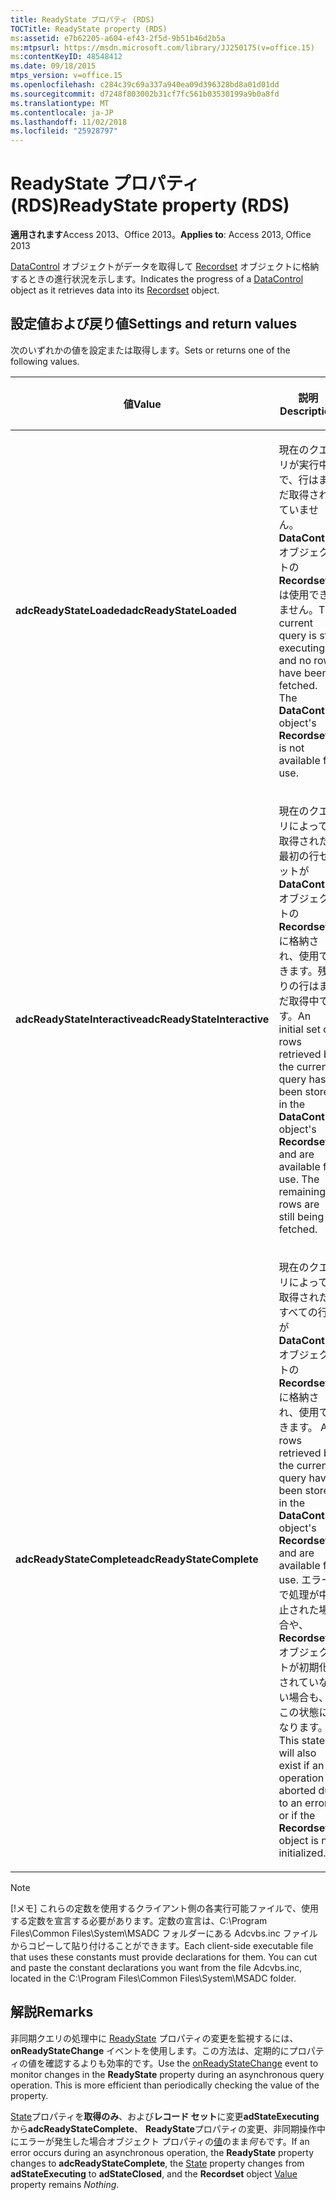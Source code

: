 ```yaml
---
title: ReadyState プロパティ (RDS)
TOCTitle: ReadyState property (RDS)
ms:assetid: e7b62205-a604-ef43-2f5d-9b51b46d2b5a
ms:mtpsurl: https://msdn.microsoft.com/library/JJ250175(v=office.15)
ms:contentKeyID: 48548412
ms.date: 09/18/2015
mtps_version: v=office.15
ms.openlocfilehash: c284c39c69a337a940ea09d396328bd8a01d01dd
ms.sourcegitcommit: d7248f803002b31cf7fc561b03530199a9b0a8fd
ms.translationtype: MT
ms.contentlocale: ja-JP
ms.lasthandoff: 11/02/2018
ms.locfileid: "25928797"
---
```

# <a name="readystate-property-rds"></a><span data-ttu-id="86697-102">ReadyState プロパティ (RDS)</span><span class="sxs-lookup"><span data-stu-id="86697-102">ReadyState property (RDS)</span></span>


<span data-ttu-id="86697-103">**適用されます**Access 2013、Office 2013。</span><span class="sxs-lookup"><span data-stu-id="86697-103">**Applies to**: Access 2013, Office 2013</span></span>

<span data-ttu-id="86697-104">[DataControl](datacontrol-object-rds.md) オブジェクトがデータを取得して [Recordset](recordset-object-ado.md) オブジェクトに格納するときの進行状況を示します。</span><span class="sxs-lookup"><span data-stu-id="86697-104">Indicates the progress of a [DataControl](datacontrol-object-rds.md) object as it retrieves data into its [Recordset](recordset-object-ado.md) object.</span></span>

## <a name="settings-and-return-values"></a><span data-ttu-id="86697-105">設定値および戻り値</span><span class="sxs-lookup"><span data-stu-id="86697-105">Settings and return values</span></span>

<span data-ttu-id="86697-106">次のいずれかの値を設定または取得します。</span><span class="sxs-lookup"><span data-stu-id="86697-106">Sets or returns one of the following values.</span></span>

<table>
<colgroup>
<col style="width: 50%" />
<col style="width: 50%" />
</colgroup>
<thead>
<tr class="header">
<th><p><span data-ttu-id="86697-107">値</span><span class="sxs-lookup"><span data-stu-id="86697-107">Value</span></span></p></th>
<th><p><span data-ttu-id="86697-108">説明</span><span class="sxs-lookup"><span data-stu-id="86697-108">Description</span></span></p></th>
</tr>
</thead>
<tbody>
<tr class="odd">
<td><p><span data-ttu-id="86697-109"><strong>adcReadyStateLoaded</strong></span><span class="sxs-lookup"><span data-stu-id="86697-109"><strong>adcReadyStateLoaded</strong></span></span></p></td>
<td><p><span data-ttu-id="86697-p101">現在のクエリが実行中で、行はまだ取得されていません。<strong>DataControl</strong> オブジェクトの <strong>Recordset</strong> は使用できません。</span><span class="sxs-lookup"><span data-stu-id="86697-p101">The current query is still executing and no rows have been fetched. The <strong>DataControl</strong> object's <strong>Recordset</strong> is not available for use.</span></span></p></td>
</tr>
<tr class="even">
<td><p><span data-ttu-id="86697-112"><strong>adcReadyStateInteractive</strong></span><span class="sxs-lookup"><span data-stu-id="86697-112"><strong>adcReadyStateInteractive</strong></span></span></p></td>
<td><p><span data-ttu-id="86697-p102">現在のクエリによって取得された最初の行セットが <strong>DataControl</strong> オブジェクトの <strong>Recordset</strong> に格納され、使用できます。残りの行はまだ取得中です。</span><span class="sxs-lookup"><span data-stu-id="86697-p102">An initial set of rows retrieved by the current query has been stored in the <strong>DataControl</strong> object's <strong>Recordset</strong> and are available for use. The remaining rows are still being fetched.</span></span></p></td>
</tr>
<tr class="odd">
<td><p><span data-ttu-id="86697-115"><strong>adcReadyStateComplete</strong></span><span class="sxs-lookup"><span data-stu-id="86697-115"><strong>adcReadyStateComplete</strong></span></span></p></td>
<td><p><span data-ttu-id="86697-116">現在のクエリによって取得されたすべての行が <strong>DataControl</strong> オブジェクトの <strong>Recordset</strong> に格納され、使用できます。
</span><span class="sxs-lookup"><span data-stu-id="86697-116">All rows retrieved by the current query have been stored in the <strong>DataControl</strong> object's <strong>Recordset</strong> and are available for use.</span></span> <span data-ttu-id="86697-117">エラーで処理が中止された場合や、<strong>Recordset</strong> オブジェクトが初期化されていない場合も、この状態になります。</span><span class="sxs-lookup"><span data-stu-id="86697-117">This state will also exist if an operation aborted due to an error, or if the <strong>Recordset</strong> object is not initialized.</span></span></p></td>
</tr>
</tbody>
</table>



> [!NOTE]
> <P><span data-ttu-id="86697-p104">[!メモ] これらの定数を使用するクライアント側の各実行可能ファイルで、使用する定数を宣言する必要があります。定数の宣言は、C:\Program Files\Common Files\System\MSADC フォルダーにある Adcvbs.inc ファイルからコピーして貼り付けることができます。</span><span class="sxs-lookup"><span data-stu-id="86697-p104">Each client-side executable file that uses these constants must provide declarations for them. You can cut and paste the constant declarations you want from the file Adcvbs.inc, located in the C:\Program Files\Common Files\System\MSADC folder.</span></span></P>



## <a name="remarks"></a><span data-ttu-id="86697-120">解説</span><span class="sxs-lookup"><span data-stu-id="86697-120">Remarks</span></span>

<span data-ttu-id="86697-p105">非同期クエリの処理中に [ReadyState](onreadystatechange-event-rds.md) プロパティの変更を監視するには、 **onReadyStateChange** イベントを使用します。この方法は、定期的にプロパティの値を確認するよりも効率的です。</span><span class="sxs-lookup"><span data-stu-id="86697-p105">Use the [onReadyStateChange](onreadystatechange-event-rds.md) event to monitor changes in the **ReadyState** property during an asynchronous query operation. This is more efficient than periodically checking the value of the property.</span></span>

<span data-ttu-id="86697-123">[State](state-property-ado.md)プロパティを**取得のみ**、および**レコード セット**に変更**adStateExecuting**から**adcReadyStateComplete**、 **ReadyState**プロパティの変更、非同期操作中にエラーが発生した場合オブジェクト プロパティの[値](value-property-ado.md)のまま*何も*です。</span><span class="sxs-lookup"><span data-stu-id="86697-123">If an error occurs during an asynchronous operation, the **ReadyState** property changes to **adcReadyStateComplete**, the [State](state-property-ado.md) property changes from **adStateExecuting** to **adStateClosed**, and the **Recordset** object [Value](value-property-ado.md) property remains *Nothing*.</span></span>

